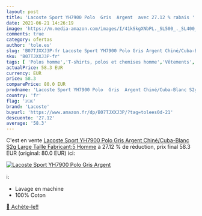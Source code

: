 ```yaml
---
layout: post
title: 'Lacoste Sport YH7900 Polo  Gris  Argent  avec 27.12 % rabais '
date: 2021-06-21 14:26:19
image: 'https://m.media-amazon.com/images/I/41kSkgXNbPL._SL500_._SL400_.jpg'
comments: true
category: ofertas
author: 'tole.es'
slug: 'B07TJXXJ3P-fr Lacoste Sport YH7900 Polo Gris Argent Chiné/Cuba-Blanc S2g...'
sku: 'B07TJXXJ3P-fr'
tags: [ 'Polos homme','T-shirts, polos et chemises homme','Vêtements','Vêtements homme','lacoste', ]
actualPrice: 58.3 EUR
currency: EUR
price: 58.3
comparePrice: 80.0 EUR
prodname: 'Lacoste Sport YH7900 Polo  Gris  Argent Chiné/Cuba-Blanc S2g   Large  Taille Fabricant:5  Homme'
country: 'fr'
flag: '🇫🇷'
brand: 'Lacoste'
buyurl: 'https://www.amazon.fr/dp/B07TJXXJ3P/?tag=tolees0d-21'
descuento: '27.12'
average: '58.3'
---
```


C'est en vente [Lacoste Sport YH7900 Polo  Gris  Argent Chiné/Cuba-Blanc S2g   Large  Taille Fabricant:5  Homme](https://www.amazon.fr/dp/B07TJXXJ3P/?tag=tolees0d-21)  à  27.12 % de réduction, prix final  58.3 EUR (original: 80.0 EUR) ici:

[![Lacoste Sport YH7900 Polo  Gris  Argent ](https://m.media-amazon.com/images/I/41kSkgXNbPL._SL500_._SL400_.jpg)](https://www.amazon.fr/dp/B07TJXXJ3P/?tag=tolees0d-21)

ℹ️:

- Lavage en machine
- 100% Coton

[🛒 Achète-le!!](https://www.amazon.fr/dp/B07TJXXJ3P/?tag=tolees0d-21)
